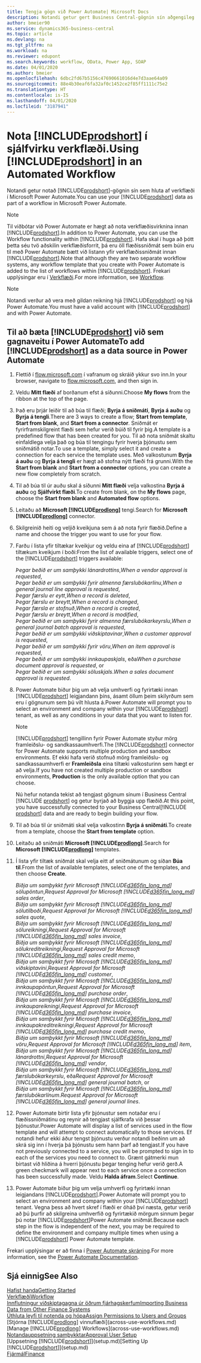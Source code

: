 ```yaml
---
title: Tengja gögn við Power Automate| Microsoft Docs
description: Notandi getur gert Business Central-gögnin sín aðgengileg sem gagnaveitu og tiltekið OData vefslóð úr vefþjónustunni til að búa til sjálfvirkt verkflæði.
author: bmeier90
ms.service: dynamics365-business-central
ms.topic: article
ms.devlang: na
ms.tgt_pltfrm: na
ms.workload: na
ms.reviewer: edupont
ms.search.keywords: workflow, OData, Power App, SOAP
ms.date: 04/01/2020
ms.author: bmeier
ms.openlocfilehash: 6dbc2fd67b5156c47690661016d4e7d3aae64a09
ms.sourcegitcommit: 88e4b30eaf6fa32af0c1452ce2f85ff1111c75e2
ms.translationtype: HT
ms.contentlocale: is-IS
ms.lasthandoff: 04/01/2020
ms.locfileid: "3187941"
---
```

# <a name="using-prodshort-in-an-automated-workflow"></a><span data-ttu-id="caa41-103">Nota [!INCLUDE[prodshort](includes/prodshort.md)] í sjálfvirku verkflæði.</span><span class="sxs-lookup"><span data-stu-id="caa41-103">Using [!INCLUDE[prodshort](includes/prodshort.md)] in an Automated Workflow</span></span>

<span data-ttu-id="caa41-104">Notandi getur notað [!INCLUDE[prodshort](includes/prodshort.md)]-gögnin sín sem hluta af verkflæði í Microsoft Power Automate.</span><span class="sxs-lookup"><span data-stu-id="caa41-104">You can use your [!INCLUDE[prodshort](includes/prodshort.md)] data as part of a workflow in Microsoft Power Automate.</span></span>

> [!NOTE]
> <span data-ttu-id="caa41-105">Til viðbótar við Power Automate er hægt að nota verkflæðisvirknina innan [!INCLUDE[prodshort](includes/prodshort.md)].</span><span class="sxs-lookup"><span data-stu-id="caa41-105">In addition to Power Automate, you can use the Workflow functionality within [!INCLUDE[prodshort](includes/prodshort.md)].</span></span> <span data-ttu-id="caa41-106">Hafa skal í huga að þótt þetta séu tvö aðskilin verkflæðisforrit, þá eru öll flæðissniðmát sem búin eru til með Power Automate bætt við listann yfir verkflæðissniðmát innan [!INCLUDE[prodshort](includes/prodshort.md)].</span><span class="sxs-lookup"><span data-stu-id="caa41-106">Note that although they are two separate workflow systems, any workflow template that you create with Power Automate is added to the list of workflows  within [!INCLUDE[prodshort](includes/prodshort.md)].</span></span> <span data-ttu-id="caa41-107">Frekari upplýsingar eru í [Verkflæði](across-workflow.md).</span><span class="sxs-lookup"><span data-stu-id="caa41-107">For more information, see [Workflow](across-workflow.md).</span></span>  

> [!NOTE]  
> <span data-ttu-id="caa41-108">Notandi verður að vera með gildan reikning hjá [!INCLUDE[prodshort](includes/prodshort.md)] og hjá Power Automate.</span><span class="sxs-lookup"><span data-stu-id="caa41-108">You must have a valid account with [!INCLUDE[prodshort](includes/prodshort.md)] and with Power Automate.</span></span>  

## <a name="to-add-prodshort-as-a-data-source-in-power-automate"></a><span data-ttu-id="caa41-109">Til að bæta [!INCLUDE[prodshort](includes/prodshort.md)] við sem gagnaveitu í Power Automate</span><span class="sxs-lookup"><span data-stu-id="caa41-109">To add [!INCLUDE[prodshort](includes/prodshort.md)] as a data source in Power Automate</span></span>

1. <span data-ttu-id="caa41-110">Flettið í [flow.microsoft.com](https://flow.microsoft.com) í vafranum og skráið ykkur svo inn.</span><span class="sxs-lookup"><span data-stu-id="caa41-110">In your browser, navigate to [flow.microsoft.com](https://flow.microsoft.com), and then sign in.</span></span>
2. <span data-ttu-id="caa41-111">Veldu **Mitt flæði** af borðanum efst á síðunni.</span><span class="sxs-lookup"><span data-stu-id="caa41-111">Choose **My flows** from the ribbon at the top of the page.</span></span>
3. <span data-ttu-id="caa41-112">Það eru þrjár leiðir til að búa til flæði; **Byrja á sniðmáti**, **Byrja á auðu** og **Byrja á tengli**.</span><span class="sxs-lookup"><span data-stu-id="caa41-112">There are 3 ways to create a flow; **Start from template**, **Start from blank**, and **Start from a connector**.</span></span> <span data-ttu-id="caa41-113">Sniðmát er fyrirframskilgreint flæði sem hefur verið búið til fyrir þig.</span><span class="sxs-lookup"><span data-stu-id="caa41-113">A template is a predefined flow that has been created for you.</span></span> <span data-ttu-id="caa41-114">Til að nota sniðmát skaltu einfaldlega velja það og búa til tengingu fyrir hverja þjónustu sem sniðmátið notar.</span><span class="sxs-lookup"><span data-stu-id="caa41-114">To use a template, simply select it and create a connection for each service the template uses.</span></span> <span data-ttu-id="caa41-115">Með valkostunum **Byrja á auðu** og **Byrja á tengli** er hægt að stofna nýtt flæði frá grunni.</span><span class="sxs-lookup"><span data-stu-id="caa41-115">With the **Start from blank** and **Start from a connector** options, you can create a new flow completely from scratch.</span></span>
4. <span data-ttu-id="caa41-116">Til að búa til úr auðu skal á síðunni **Mitt flæði** velja valkostina **Byrja á auðu** og **Sjálfvirkt flæði**.</span><span class="sxs-lookup"><span data-stu-id="caa41-116">To create from blank, on the **My flows** page, choose the **Start from blank** and **Automated flow** options.</span></span>
5. <span data-ttu-id="caa41-117">Leitaðu að **Microsoft [!INCLUDE[prodlong](includes/prodlong.md)]** tengi.</span><span class="sxs-lookup"><span data-stu-id="caa41-117">Search for **Microsoft [!INCLUDE[prodlong](includes/prodlong.md)]** connector.</span></span>
6. <span data-ttu-id="caa41-118">Skilgreinið heiti og veljið kveikjuna sem á að nota fyrir flæðið.</span><span class="sxs-lookup"><span data-stu-id="caa41-118">Define a name and choose the trigger you want to use for your flow.</span></span>
7. <span data-ttu-id="caa41-119">Farðu í lista yfir tiltækar kveikjur og veldu eina af [!INCLUDE[prodshort](includes/prodshort.md)] tiltækum kveikjum í boði:</span><span class="sxs-lookup"><span data-stu-id="caa41-119">From the list of available triggers, select one of the [!INCLUDE[prodshort](includes/prodshort.md)] triggers available:</span></span>  

    <span data-ttu-id="caa41-120">*Þegar beðið er um samþykki lánardrottins*,</span><span class="sxs-lookup"><span data-stu-id="caa41-120">*When a vendor approval is requested*,</span></span>  
    <span data-ttu-id="caa41-121">*Þegar beðið er um samþykki fyrir almenna færslubókarlínu*,</span><span class="sxs-lookup"><span data-stu-id="caa41-121">*When a general journal line approval is requested*,</span></span>  
    <span data-ttu-id="caa41-122">*Þegar færslu er eytt*,</span><span class="sxs-lookup"><span data-stu-id="caa41-122">*When a record is deleted*,</span></span>  
    <span data-ttu-id="caa41-123">*Þegar færslu er breytt*,</span><span class="sxs-lookup"><span data-stu-id="caa41-123">*When a record is changed*,</span></span>  
    <span data-ttu-id="caa41-124">*Þegar færsla er stofnuð*,</span><span class="sxs-lookup"><span data-stu-id="caa41-124">*When a record is created*,</span></span>  
    <span data-ttu-id="caa41-125">*Þegar færslu er breytt*,</span><span class="sxs-lookup"><span data-stu-id="caa41-125">*When a record is modified*,</span></span>  
    <span data-ttu-id="caa41-126">*Þegar beðið er um samþykki fyrir almenna færslubókarkeyrslu*,</span><span class="sxs-lookup"><span data-stu-id="caa41-126">*When a general journal batch approval is requested*,</span></span>  
    <span data-ttu-id="caa41-127">*Þegar beðið er um samþykki viðskiptavinar*,</span><span class="sxs-lookup"><span data-stu-id="caa41-127">*When a customer approval is requested*,</span></span>  
    <span data-ttu-id="caa41-128">*Þegar beðið er um samþykki fyrir vöru*,</span><span class="sxs-lookup"><span data-stu-id="caa41-128">*When an item approval is requested*,</span></span>  
    <span data-ttu-id="caa41-129">*Þegar beðið er um samþykki innkaupaskjals*, eða</span><span class="sxs-lookup"><span data-stu-id="caa41-129">*When a purchase document approval is requested*, or</span></span>  
    <span data-ttu-id="caa41-130">*Þegar beðið er um samþykki söluskjals*.</span><span class="sxs-lookup"><span data-stu-id="caa41-130">*When a sales document approval is requested*.</span></span>

8. <span data-ttu-id="caa41-131">Power Automate biður þig um að velja umhverfi og fyrirtæki innan [!INCLUDE[prodshort](includes/prodshort.md)] leigjandann þíns, ásamt öllum þeim skilyrðum sem eru í gögnunum sem þú vilt hlusta á.</span><span class="sxs-lookup"><span data-stu-id="caa41-131">Power Automate will prompt you to select an environment and company within your [!INCLUDE[prodshort](includes/prodshort.md)] tenant, as well as any conditions in your data that you want to listen for.</span></span>

    > [!NOTE]
    > <span data-ttu-id="caa41-132">[!INCLUDE[prodshort](includes/prodshort.md)] tengillinn fyrir Power Automate styður mörg framleiðslu- og sandkassaumhverfi.</span><span class="sxs-lookup"><span data-stu-id="caa41-132">The [!INCLUDE[prodshort](includes/prodshort.md)] connector for Power Automate supports multiple production and sandbox environments.</span></span> <span data-ttu-id="caa41-133">Ef ekki hafa verið stofnuð mörg framleiðslu- og sandkassaumhverfi er **Framleiðsla** eina tiltæki valkosturinn sem hægt er að velja.</span><span class="sxs-lookup"><span data-stu-id="caa41-133">If you have not created multiple production or sandbox environments, **Production** is the only available option that you can choose.</span></span>  

    <span data-ttu-id="caa41-134">Nú hefur notanda tekist að tengjast gögnum sínum í Business Central [!INCLUDE [prodshort](includes/prodshort.md)] og getur byrjað að byggja upp flæðið.</span><span class="sxs-lookup"><span data-stu-id="caa41-134">At this point, you have successfully connected to your Business Central[!INCLUDE [prodshort](includes/prodshort.md)] data and are ready to begin building your flow.</span></span>

9. <span data-ttu-id="caa41-135">Til að búa til úr sniðmáti skal velja valkostinn **Byrja á sniðmáti**.</span><span class="sxs-lookup"><span data-stu-id="caa41-135">To create from a template, choose the **Start from template** option.</span></span>
10. <span data-ttu-id="caa41-136">Leitaðu að sniðmáti **Microsoft [!INCLUDE[prodlong](includes/prodlong.md)]**.</span><span class="sxs-lookup"><span data-stu-id="caa41-136">Search for **Microsoft [!INCLUDE[prodlong](includes/prodlong.md)]** templates.</span></span>
11. <span data-ttu-id="caa41-137">Í lista yfir tiltæk sniðmát skal velja eitt af sniðmátunum og síðan **Búa til**.</span><span class="sxs-lookup"><span data-stu-id="caa41-137">From the list of available templates, select one of the templates, and then choose **Create**.</span></span>  

    <span data-ttu-id="caa41-138">*Biðja um samþykkt fyrir Microsoft [!INCLUDE[d365fin_long_md](includes/d365fin_long_md.md)] sölupöntun*,</span><span class="sxs-lookup"><span data-stu-id="caa41-138">*Request Approval for Microsoft [!INCLUDE[d365fin_long_md](includes/d365fin_long_md.md)] sales order*,</span></span>  
    <span data-ttu-id="caa41-139">*Biðja um samþykkt fyrir Microsoft [!INCLUDE[d365fin_long_md](includes/d365fin_long_md.md)] sölutilboði*,</span><span class="sxs-lookup"><span data-stu-id="caa41-139">*Request Approval for Microsoft [!INCLUDE[d365fin_long_md](includes/d365fin_long_md.md)] sales quote*,</span></span>  
    <span data-ttu-id="caa41-140">*Biðja um samþykkt fyrir Microsoft [!INCLUDE[d365fin_long_md](includes/d365fin_long_md.md)] sölureikningi*,</span><span class="sxs-lookup"><span data-stu-id="caa41-140">*Request Approval for Microsoft [!INCLUDE[d365fin_long_md](includes/d365fin_long_md.md)] sales invoice*,</span></span>  
    <span data-ttu-id="caa41-141">*Biðja um samþykkt fyrir Microsoft [!INCLUDE[d365fin_long_md](includes/d365fin_long_md.md)] sölukreditreikningi*,</span><span class="sxs-lookup"><span data-stu-id="caa41-141">*Request Approval for Microsoft [!INCLUDE[d365fin_long_md](includes/d365fin_long_md.md)] sales credit memo*,</span></span>  
    <span data-ttu-id="caa41-142">*Biðja um samþykkt fyrir Microsoft [!INCLUDE[d365fin_long_md](includes/d365fin_long_md.md)] viðskiptavini*,</span><span class="sxs-lookup"><span data-stu-id="caa41-142">*Request Approval for Microsoft [!INCLUDE[d365fin_long_md](includes/d365fin_long_md.md)] customer*,</span></span>  
    <span data-ttu-id="caa41-143">*Biðja um samþykkt fyrir Microsoft [!INCLUDE[d365fin_long_md](includes/d365fin_long_md.md)] innkaupapöntun*,</span><span class="sxs-lookup"><span data-stu-id="caa41-143">*Request Approval for Microsoft [!INCLUDE[d365fin_long_md](includes/d365fin_long_md.md)] purchase order*,</span></span>  
    <span data-ttu-id="caa41-144">*Biðja um samþykkt fyrir Microsoft [!INCLUDE[d365fin_long_md](includes/d365fin_long_md.md)] innkaupareikningi*,</span><span class="sxs-lookup"><span data-stu-id="caa41-144">*Request Approval for Microsoft [!INCLUDE[d365fin_long_md](includes/d365fin_long_md.md)] purchase invoice*,</span></span>  
    <span data-ttu-id="caa41-145">*Biðja um samþykkt fyrir Microsoft [!INCLUDE[d365fin_long_md](includes/d365fin_long_md.md)] innkaupakreditreikningi*,</span><span class="sxs-lookup"><span data-stu-id="caa41-145">*Request Approval for Microsoft [!INCLUDE[d365fin_long_md](includes/d365fin_long_md.md)] purchase credit memo*,</span></span>  
    <span data-ttu-id="caa41-146">*Biðja um samþykkt fyrir Microsoft [!INCLUDE[d365fin_long_md](includes/d365fin_long_md.md)] vöru*,</span><span class="sxs-lookup"><span data-stu-id="caa41-146">*Request Approval for Microsoft [!INCLUDE[d365fin_long_md](includes/d365fin_long_md.md)] item*,</span></span>  
    <span data-ttu-id="caa41-147">*Biðja um samþykkt fyrir Microsoft [!INCLUDE[d365fin_long_md](includes/d365fin_long_md.md)] lánardrottni*,</span><span class="sxs-lookup"><span data-stu-id="caa41-147">*Request Approval for Microsoft [!INCLUDE[d365fin_long_md](includes/d365fin_long_md.md)] vendor*,</span></span>  
    <span data-ttu-id="caa41-148">*Biðja um samþykkt fyrir Microsoft [!INCLUDE[d365fin_long_md](includes/d365fin_long_md.md)] færslubókarkeyrslu*, eða</span><span class="sxs-lookup"><span data-stu-id="caa41-148">*Request Approval for Microsoft [!INCLUDE[d365fin_long_md](includes/d365fin_long_md.md)] general journal batch*, or</span></span>    
    <span data-ttu-id="caa41-149">*Biðja um samþykkt fyrir Microsoft [!INCLUDE[d365fin_long_md](includes/d365fin_long_md.md)] færslubókarlínum*.</span><span class="sxs-lookup"><span data-stu-id="caa41-149">*Request Approval for Microsoft [!INCLUDE[d365fin_long_md](includes/d365fin_long_md.md)] general journal lines*.</span></span>  
12. <span data-ttu-id="caa41-150">Power Automate birtir lista yfir þjónustur sem notaðar eru í flæðissniðmátinu og reynir að tengjast sjálfkrafa við þessar þjónustur.</span><span class="sxs-lookup"><span data-stu-id="caa41-150">Power Automate will display a list of services used in the flow template and will attempt to connect automatically to those services.</span></span> <span data-ttu-id="caa41-151">Ef notandi hefur ekki áður tengst þjónustu verður notandi beðinn um að skrá sig inn í hverja þá þjónustu sem hann þarf að tengjast.</span><span class="sxs-lookup"><span data-stu-id="caa41-151">If you have not previously connected to a service, you will be prompted to sign in to each of the services you need to connect to.</span></span> <span data-ttu-id="caa41-152">Grænt gátmerki mun birtast við hliðina á hverri þjónustu þegar tenging hefur verið gerð.</span><span class="sxs-lookup"><span data-stu-id="caa41-152">A green checkmark will appear next to each service once a connection has been successfully made.</span></span> <span data-ttu-id="caa41-153">Veldu **Halda áfram**.</span><span class="sxs-lookup"><span data-stu-id="caa41-153">Select **Continue**.</span></span>
13. <span data-ttu-id="caa41-154">Power Automate biður þig um velja umhverfi og fyrirtæki innan leigjandans [!INCLUDE[prodshort](includes/prodshort.md)].</span><span class="sxs-lookup"><span data-stu-id="caa41-154">Power Automate will prompt you to select an environment and company within your [!INCLUDE[prodshort](includes/prodshort.md)] tenant.</span></span> <span data-ttu-id="caa41-155">Vegna þess að hvert skref í flæði er óháð því næsta, getur verið að þú þurfir að skilgreina umhverfið og fyrirtækið mörgum sinnum þegar þú notar [!INCLUDE[prodshort](includes/prodshort.md)]Power Automate sniðmát.</span><span class="sxs-lookup"><span data-stu-id="caa41-155">Because each step in the flow is independent of the next, you may be required to define the environment and company multiple times when using a [!INCLUDE[prodshort](includes/prodshort.md)] Power Automate template.</span></span>

<span data-ttu-id="caa41-156">Frekari upplýsingar er að finna í [Power Automate skráning](/power-automate/getting-started).</span><span class="sxs-lookup"><span data-stu-id="caa41-156">For more information, see the [Power Automate Documentation](/power-automate/getting-started).</span></span>

## <a name="see-also"></a><span data-ttu-id="caa41-157">Sjá einnig</span><span class="sxs-lookup"><span data-stu-id="caa41-157">See Also</span></span>

[<span data-ttu-id="caa41-158">Hafist handa</span><span class="sxs-lookup"><span data-stu-id="caa41-158">Getting Started</span></span>](product-get-started.md)  
[<span data-ttu-id="caa41-159">Verkflæði</span><span class="sxs-lookup"><span data-stu-id="caa41-159">Workflow</span></span>](across-workflow.md)  
[<span data-ttu-id="caa41-160">Innflutningur viðskiptagagna úr öðrum fjárhagskerfum</span><span class="sxs-lookup"><span data-stu-id="caa41-160">Importing Business Data from Other Finance Systems</span></span>](across-import-data-configuration-packages.md)  
[<span data-ttu-id="caa41-161">Úthluta leyfi til notenda og hópa</span><span class="sxs-lookup"><span data-stu-id="caa41-161">Assign Permissions to Users and Groups</span></span>](ui-define-granular-permissions.md)  
<span data-ttu-id="caa41-162">[Stjórna [!INCLUDE[prodlong](includes/prodlong.md)] vinnuflæði](across-use-workflows.md)</span><span class="sxs-lookup"><span data-stu-id="caa41-162">[Manage [!INCLUDE[prodlong](includes/prodlong.md)] Workflows](across-use-workflows.md)</span></span>  
[<span data-ttu-id="caa41-163">Notandauppsetning samþykktar</span><span class="sxs-lookup"><span data-stu-id="caa41-163">Approval User Setup</span></span>](across-how-to-set-up-approval-users.md)  
<span data-ttu-id="caa41-164">[Uppsetning [!INCLUDE[prodshort](includes/prodshort.md)]](setup.md)</span><span class="sxs-lookup"><span data-stu-id="caa41-164">[Setting Up [!INCLUDE[prodshort](includes/prodshort.md)]](setup.md)</span></span>  
[<span data-ttu-id="caa41-165">Fjármál</span><span class="sxs-lookup"><span data-stu-id="caa41-165">Finance</span></span>](finance.md)  
